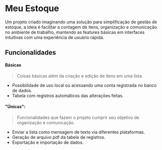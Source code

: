 # Meu Estoque

Um projeto criado imaginando uma solução para simplificação de gestão de estoque, a ideia é facilitar a contagem de itens, organização e comunicação no ambiente de trabalho, mantendo as features básicas em interfaces intuitivas com uma experiência de usuário rápida.

## Funcionalidades

#### Básicas

> Coisas básicas além da criação e edição de itens em uma lista.

-   Possibilidade de uso local ou acessando uma conta registrada no banco de dados.
-   Tabela com registros automáticos das alterações feitas.

#### "Únicas":

> Funcionalidades que fazem o projeto cumprir seu objetivo de organização e comunicação.

-   Enviar a lista como mensagem de texto via diferentes plataformas.
-   Geração de arquivo pdf da tabela de registros.
-   Exportação e importação de dados.
